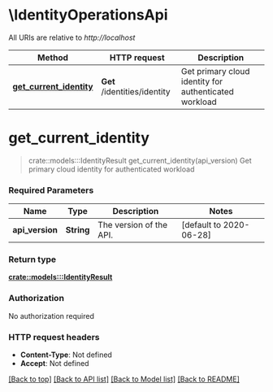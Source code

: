 # \IdentityOperationsApi

All URIs are relative to *http://localhost*

Method | HTTP request | Description
------------- | ------------- | -------------
[**get_current_identity**](IdentityOperationsApi.md#get_current_identity) | **Get** /identities/identity | Get primary cloud identity for authenticated workload


# **get_current_identity**
> crate::models:::IdentityResult get_current_identity(api_version)
Get primary cloud identity for authenticated workload

### Required Parameters

Name | Type | Description  | Notes
------------- | ------------- | ------------- | -------------
  **api_version** | **String**| The version of the API. | [default to 2020-06-28]

### Return type

[**crate::models:::IdentityResult**](IdentityResult.md)

### Authorization

No authorization required

### HTTP request headers

 - **Content-Type**: Not defined
 - **Accept**: Not defined

[[Back to top]](#) [[Back to API list]](../README.md#documentation-for-api-endpoints) [[Back to Model list]](../README.md#documentation-for-models) [[Back to README]](../README.md)

